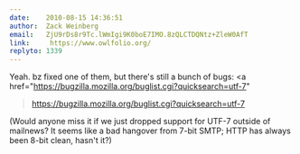 ```yaml
---
date:    2010-08-15 14:36:51
author:  Zack Weinberg
email:   ZjU9rDs8r9Tc.lWmIgi9K0boE7IMO.8zQLCTDQNtz+ZleW0AfT
link:     https://www.owlfolio.org/
replyto: 1339
---
```


Yeah.  bz fixed one of them, but there's still a bunch of bugs:
<a
href="https://bugzilla.mozilla.org/buglist.cgi?quicksearch=utf-7"
>https://bugzilla.mozilla.org/buglist.cgi?quicksearch=utf-7</a>

(Would anyone miss it if we just dropped support for UTF-7 outside of
mailnews?  It seems like a bad hangover from 7-bit SMTP; HTTP has
always been 8-bit clean, hasn't it?)
